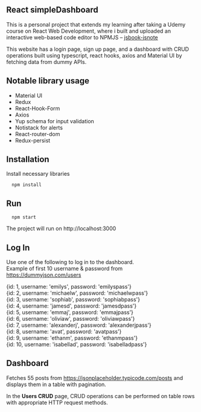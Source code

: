 ## React simpleDashboard

This is a personal project that extends my learning after taking a Udemy course on React Web Development, where i built and uploaded an interactive web-based code editor to NPMJS – [jsbook-jsnote](https://www.npmjs.com/package/jbook-jsnote)

This website has a login page, sign up page, and a dashboard with CRUD operations built using typescript, react hooks, axios and Material UI by fetching data from dummy APIs.

## Notable library usage

- Material UI
- Redux
- React-Hook-Form
- Axios
- Yup schema for input validation
- Notistack for alerts
- React-router-dom
- Redux-persist

## Installation

Install necessary libraries

```plaintext
  npm install
```

## Run

```plaintext
  npm start
```

The project will run on http://localhost:3000

## Log In

Use one of the following to log in to the dashboard.  
Example of first 10 username & password from https://dummyjson.com/users

{id: 1, username: 'emilys', password: 'emilyspass'}  
{id: 2, username: 'michaelw', password: 'michaelwpass'}  
{id: 3, username: 'sophiab', password: 'sophiabpass'}  
{id: 4, username: 'jamesd', password: 'jamesdpass'}  
{id: 5, username: 'emmaj', password: 'emmajpass'}  
{id: 6, username: 'oliviaw', password: 'oliviawpass'}  
{id: 7, username: 'alexanderj', password: 'alexanderjpass'}  
{id: 8, username: 'avat', password: 'avatpass'}  
{id: 9, username: 'ethanm', password: 'ethanmpass'}  
{id: 10, username: 'isabellad', password: 'isabelladpass'}

## Dashboard

Fetches 55 posts from https://jsonplaceholder.typicode.com/posts and displays them in a table with pagination.

In the **Users CRUD** page, CRUD operations can be performed on table rows with appropriate HTTP request methods.
